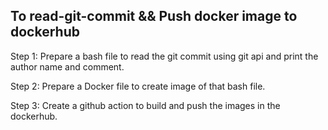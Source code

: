 ## To read-git-commit && Push docker image to dockerhub
 
Step 1: Prepare a bash file to read the git commit using git api and print the author name and comment.<br>

Step 2: Prepare a Docker file to create image of that bash file.<br>

Step 3: Create a github action to build and push the images in the dockerhub.


